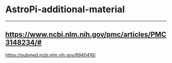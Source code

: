 # AstroPi-additional-material
----------------------------------------
https://www.ncbi.nlm.nih.gov/pmc/articles/PMC3148234/#
----------------------------------------
https://pubmed.ncbi.nlm.nih.gov/8940416/

